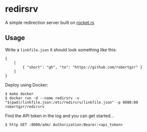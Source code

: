 # redirsrv

A simple redirection server built on [rocket.rs](https://rocket.rs)

## Usage

Write a `linkfile.json` it should look something like this:

```
{
    [
        { "short": "gh", "to": "https://github.com/robertgzr" }
    ]
}
```

Deploy using Docker:

```
$ make docker
$ docker run -d --name redirsrv -v "$(pwd)/linkfile.json:/etc/redirsrv/linkfile.json" -p 8080:80 robertgzr/redirsrv
```

Find the API token in the log and you can get started...

```
$ http GET :8080/adm/ Authorization:Bearer:<api_token>
```
